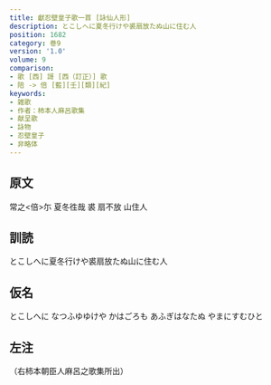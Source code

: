 ```yaml
---
title: 獻忍壁皇子歌一首 [詠仙人形]
description: とこしへに夏冬行けや裘扇放たぬ山に住む人
position: 1682
category: 巻9
version: '1.0'
volume: 9
comparison:
- 歌 [西] 謌 [西（訂正）] 歌
- 陪 -> 倍 [藍][壬][類][紀]
keywords:
- 雑歌
- 作者：柿本人麻呂歌集
- 献呈歌
- 詠物
- 忍壁皇子
- 非略体
---
```


## 原文

常之<倍>尓 夏冬徃哉 裘 扇不放 山住人

## 訓読

とこしへに夏冬行けや裘扇放たぬ山に住む人

## 仮名

とこしへに なつふゆゆけや かはごろも あふぎはなたぬ やまにすむひと

## 左注

（右柿本朝臣人麻呂之歌集所出）
